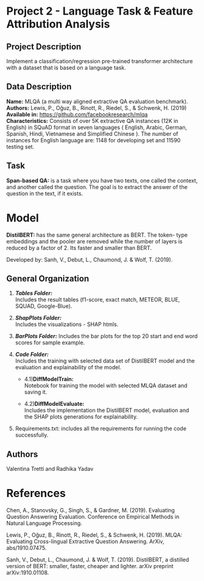 # Project 2 - Language Task & Feature Attribution Analysis


## Project Description 

Implement a classification/regression pre-trained transformer architecture with a dataset that is based on a language task. 


## Data Description
**Name:** MLQA (a multi way aligned extractive QA evaluation benchmark).<br>
**Authors:** Lewis, P., Oğuz, B., Rinott, R., Riedel, S., & Schwenk, H. (2019)<br>
**Available in:** https://github.com/facebookresearch/mlqa<br>
**Characteristics:** Consists of over 5K extractive QA instances (12K in English) in SQuAD format in seven languages ( English, Arabic, German, Spanish, Hindi, Vietnamese and Simplified Chinese ). The number of instances for English language are: 1148 for developing set and 11590 testing set.<br>


## Task 

**Span-based QA:** is a task where you have two texts, one called the context, and another called the question. The goal is to extract the answer of the question in the text, if it exists. 

# Model 

**DistilBERT:** has the same general architecture as BERT. The token- type embeddings and the pooler are removed while the number of layers is reduced by a factor of 2. Its faster and smaller than BERT. 

Developed by: Sanh, V., Debut, L., Chaumond, J. & Wolf, T. (2019).

## General Organization 
1) ***Tables Folder:***  
Includes the result tables (f1-score, exact match, METEOR, BLUE, SQUAD, Google-Blue). <br>

2) ***ShapPlots Folder:***  
Includes the visualizations - SHAP htmls.<br>

3) ***BarPlots Folder:*** 
Includes the bar plots for the top 20 start and end word scores for sample example. 

4) ***Code Folder:*** <br>
Includes the training with selected data set of DistilBERT model and the evaluation and explainability of the model. <br>

    * 4.1)**DiffModelTrain:** <br>
        Notebook for training the model with selected MLQA dataset and saving it.<br> 

    * 4.2)**DiffModelEvaluate:** <br>
        Includes the implementation the DistilBERT model, evaluation and the SHAP plots generations for explainability. <br>

5) Requirements.txt: includes all the requirements for running the code successfully. 


## Authors 

Valentina Tretti and Radhika Yadav

# References
Chen, A., Stanovsky, G., Singh, S., & Gardner, M. (2019). Evaluating Question Answering Evaluation. Conference on Empirical Methods in Natural Language Processing.

Lewis, P., Oğuz, B., Rinott, R., Riedel, S., & Schwenk, H. (2019). MLQA: Evaluating Cross-lingual Extractive Question Answering. ArXiv, abs/1910.07475.

Sanh, V., Debut, L., Chaumond, J. & Wolf, T. (2019). DistilBERT, a distilled version of BERT: smaller, faster, cheaper and lighter. arXiv preprint arXiv:1910.01108.







